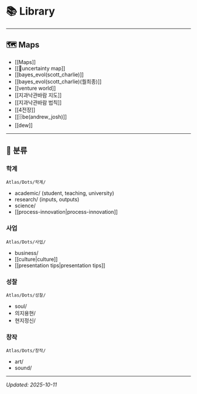# 📚 Library

---

## 🗺️ Maps

- [[Maps]]
- [[🎲uncertainty map]]
- [[bayes_evol(scott_charlie)]]
- [[bayes_evol(scott_charlie)(퀄최종)]]
- [[venture world]]
- [[지과낙관바람 지도]]
- [[지과낙관바람 법칙]]
- [[4전장]]
- [[🗄️be(andrew_josh)]]
- [[dew]]

---

## 📁 분류

### 학계
`Atlas/Dots/학계/`
- academic/ (student, teaching, university)
- research/ (inputs, outputs)
- science/
- [[process-innovation|process-innovation]]

### 사업
`Atlas/Dots/사업/`
- business/
- [[culture|culture]]
- [[presentation tips|presentation tips]]

### 성찰
`Atlas/Dots/성찰/`
- soul/
- 의지용현/
- 현지정신/

### 창작
`Atlas/Dots/창작/`
- art/
- sound/

---

*Updated: 2025-10-11*
